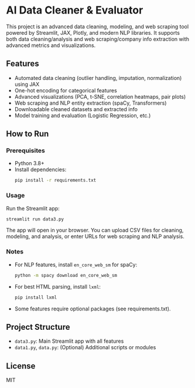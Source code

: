 # AI Data Cleaner & Evaluator

This project is an advanced data cleaning, modeling, and web scraping tool powered by Streamlit, JAX, Plotly, and modern NLP libraries. It supports both data cleaning/analysis and web scraping/company info extraction with advanced metrics and visualizations.

## Features
- Automated data cleaning (outlier handling, imputation, normalization) using JAX
- One-hot encoding for categorical features
- Advanced visualizations (PCA, t-SNE, correlation heatmaps, pair plots)
- Web scraping and NLP entity extraction (spaCy, Transformers)
- Downloadable cleaned datasets and extracted info
- Model training and evaluation (Logistic Regression, etc.)

## How to Run

### Prerequisites
- Python 3.8+
- Install dependencies:
  ```bash
  pip install -r requirements.txt
  ```

### Usage

Run the Streamlit app:
```bash
streamlit run data3.py
```

The app will open in your browser. You can upload CSV files for cleaning, modeling, and analysis, or enter URLs for web scraping and NLP analysis.

### Notes
- For NLP features, install `en_core_web_sm` for spaCy:
  ```bash
  python -m spacy download en_core_web_sm
  ```
- For best HTML parsing, install `lxml`:
  ```bash
  pip install lxml
  ```
- Some features require optional packages (see requirements.txt).

## Project Structure
- `data3.py`: Main Streamlit app with all features
- `data1.py`, `data.py`: (Optional) Additional scripts or modules

## License
MIT
